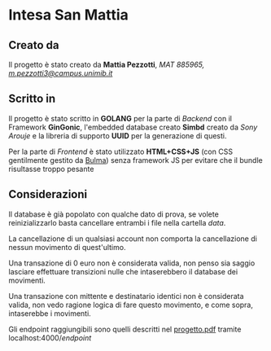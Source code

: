 # Intesa San Mattia

## Creato da
Il progetto è stato creato da **Mattia Pezzotti**, *MAT 885965, m.pezzotti3@campus.unimib.it*

## Scritto in
Il progetto è stato scritto in **GOLANG** per la parte di *Backend* con il Framework **GinGonic**, l'embedded database creato **Simbd** creato da *Sony Arouje* e la libreria di supporto **UUID** per la generazione di questi.

Per la parte di *Frontend* è stato utilizzato **HTML+CSS+JS** (con CSS gentilmente gestito da [Bulma](https://bulma.io/)) senza framework JS per evitare che il bundle risultasse troppo pesante 


## Considerazioni
Il database è già popolato con qualche dato di prova, se volete reinizializzarlo basta cancellare entrambi i file nella cartella *data*.  

La cancellazione di un qualsiasi account non comporta la cancellazione di nessun movimento di quest'ultimo.

Una transazione di 0 euro non è considerata valida, non penso sia saggio lasciare effettuare transizioni nulle che intaserebbero il database dei movimenti.


Una transazione con mittente e destinatario identici non è considerata valida, non vedo ragione logica di fare questo movimento, e come sopra, intaserebbe i movimenti.

Gli endpoint raggiungibili sono quelli descritti nel [progetto.pdf](https://elearning.unimib.it/pluginfile.php/1343307/mod_resource/content/4/progetto.pdf) tramite localhost:4000/*endpoint*